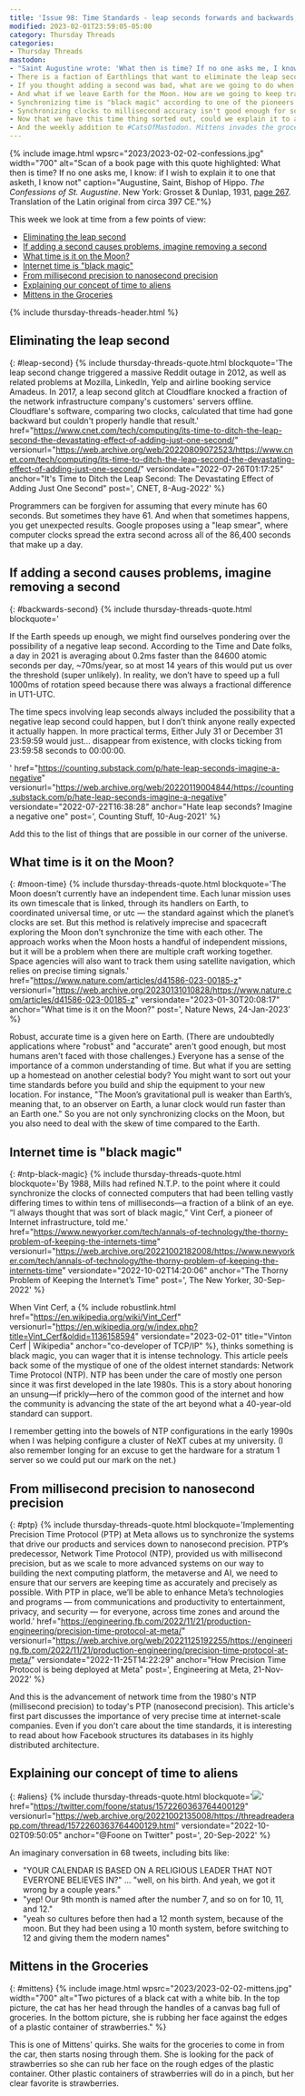 ```yaml
---
title: 'Issue 98: Time Standards - leap seconds forwards and backwards, moon time, internet time (then and now), and aliens'
modified: 2023-02-01T23:59:05-05:00
category: Thursday Threads
categories:
- Thursday Threads
mastodon:
- "Saint Augustine wrote: 'What then is time? If no one asks me, I know: if I wish to explain it to one that asketh, I know not' This week's DLTJ Thursday Threads looks at time standards. https://dltj.org/article/issue-98-time-standards/ 1/7"
- There is a faction of Earthlings that want to eliminate the leap second as a distinct unit of time. Instead, they propose "smearing" that second across an entire day so software developers can avoid having to think about a quirky minute that has 61 seconds. https://dltj.org/article/issue-98-time-standards/#leap-second 2/7
- If you thought adding a second was bad, what are we going to do when we have to remove a second from our clocks to keep solar time in sync with caesium time. https://dltj.org/article/issue-98-time-standards/#backwards-second 3/7
- And what if we leave Earth for the Moon. How are we going to keep track of time there? https://dltj.org/article/issue-98-time-standards/#moon-time 4/7
- Synchronizing time is "black magic" according to one of the pioneers of the internet. Why is it like that? https://dltj.org/article/issue-98-time-standards/#ntp-black-magic 5/7
- Synchronizing clocks to millisecond accuracy isn't good enough for some applications. Read about the move to nanosecond accuracy. https://dltj.org/article/issue-98-time-standards/#ptp 6/7
- Now that we have this time thing sorted out, could we explain it to an alien visitor? Perhaps we don't have time thought through after all. https://dltj.org/article/issue-98-time-standards/#aliens 7/7
- And the weekly addition to #CatsOfMastodon. Mittens invades the groceries looking to rub her face against the strawberry container. bonus/7
---
```

{% include image.html wpsrc="2023/2023-02-02-confessions.jpg" width="700" alt="Scan of a book page with this quote highlighted: What then is time? If no one asks me, I know: if I wish to explain it to one that asketh, I know not" caption="Augustine, Saint, Bishop of Hippo. <cite>The Confessions of St. Augustine</cite>. New York: Grosset & Dunlap, 1931, <a href='https://babel.hathitrust.org/cgi/pt?id=uc1.b3945012&view=1up&seq=281&q1=what+then+is+time'>page 267</a>. Translation of the Latin original from circa 397 CE."%} 

This week we look at time from a few points of view:

- [Eliminating the leap second](https://dltj.org/article/issue-98-time-standards/#leap-second)
- [If adding a second causes problems, imagine removing a second](https://dltj.org/article/issue-98-time-standards/#backwards-second)
- [What time is it on the Moon?](https://dltj.org/article/issue-98-time-standards/#moon-time)
- [Internet time is "black magic"](https://dltj.org/article/issue-98-time-standards/#ntp-black-magic)
- [From millisecond precision to nanosecond precision](https://dltj.org/article/issue-98-time-standards/#ptp)
- [Explaining our concept of time to aliens](https://dltj.org/article/issue-98-time-standards/#aliens)
- [Mittens in the Groceries](https://dltj.org/article/issue-98-time-standards/#mittens)

{% include thursday-threads-header.html %}


## Eliminating the leap second
{: #leap-second}
{% include thursday-threads-quote.html
blockquote='The leap second change triggered a massive Reddit outage in 2012, as well as related problems at Mozilla, LinkedIn, Yelp and airline booking service Amadeus. In 2017, a leap second glitch at Cloudflare knocked a fraction of the network infrastructure company&apos;s customers&apos; servers offline. Cloudflare&apos;s software, comparing two clocks, calculated that time had gone backward but couldn&apos;t properly handle that result.'
href="https://www.cnet.com/tech/computing/its-time-to-ditch-the-leap-second-the-devastating-effect-of-adding-just-one-second/"
versionurl="https://web.archive.org/web/20220809072523/https://www.cnet.com/tech/computing/its-time-to-ditch-the-leap-second-the-devastating-effect-of-adding-just-one-second/"
versiondate="2022-07-26T01:17:25"
anchor="It's Time to Ditch the Leap Second: The Devastating Effect of Adding Just One Second"
post=', CNET, 8-Aug-2022'
%}

Programmers can be forgiven for assuming that every minute has 60 seconds. 
But sometimes they have 61. 
And when that sometimes happens, you get unexpected results. 
Google proposes using a "leap smear", where computer clocks spread the extra second across all of the 86,400 seconds that make up a day. 


## If adding a second causes problems, imagine removing a second
{: #backwards-second}
{% include thursday-threads-quote.html
blockquote='<p>If the Earth speeds up enough, we might find ourselves pondering over the possibility of a negative leap second. According to the Time and Date folks, a day in 2021 is averaging about 0.2ms faster than the 84600 atomic seconds per day, ~70ms/year, so at most 14 years of this would put us over the threshold (super unlikely). In reality, we don’t have to speed up a full 1000ms of rotation speed because there was always a fractional difference in UT1-UTC.</p><p>The time specs involving leap seconds always included the possibility that a negative leap second could happen, but I don’t think anyone really expected it actually happen. In more practical terms, Either July 31 or December 31 23:59:59 would just… disappear from existence, with clocks ticking from 23:59:58 seconds to 00:00:00.</p>'
href="https://counting.substack.com/p/hate-leap-seconds-imagine-a-negative"
versionurl="https://web.archive.org/web/20220119004844/https://counting.substack.com/p/hate-leap-seconds-imagine-a-negative"
versiondate="2022-07-22T16:38:28"
anchor="Hate leap seconds? Imagine a negative one"
post=', Counting Stuff, 10-Aug-2021'
%}

Add this to the list of things that are possible in our corner of the universe.


## What time is it on the Moon?
{: #moon-time}
{% include thursday-threads-quote.html
blockquote='The Moon doesn’t currently have an independent time. Each lunar mission uses its own timescale that is linked, through its handlers on Earth, to coordinated universal time, or utc — the standard against which the planet’s clocks are set. But this method is relatively imprecise and spacecraft exploring the Moon don’t synchronize the time with each other. The approach works when the Moon hosts a handful of independent missions, but it will be a problem when there are multiple craft working together. Space agencies will also want to track them using satellite navigation, which relies on precise timing signals.'
href="https://www.nature.com/articles/d41586-023-00185-z"
versionurl="https://web.archive.org/20230131010828/https://www.nature.com/articles/d41586-023-00185-z"
versiondate="2023-01-30T20:08:17"
anchor="What time is it on the Moon?"
post=', Nature News, 24-Jan-2023'
%}

Robust, accurate time is a given here on Earth. 
(There are undoubtedly applications where "robust" and "accurate" aren't good enough, but most humans aren't faced with those challenges.) 
Everyone has a sense of the importance of a common understanding of time. 
But what if you are setting up a homestead on another celestial body? 
You might want to sort out your time standards before you build and ship the equipment to your new location. 
For instance, "The Moon’s gravitational pull is weaker than Earth’s, meaning that, to an observer on Earth, a lunar clock would run faster than an Earth one."
So you are not only synchronizing clocks on the Moon, but you also need to deal with the skew of time compared to the Earth.


## Internet time is "black magic"
{: #ntp-black-magic}
{% include thursday-threads-quote.html
blockquote='By 1988, Mills had refined N.T.P. to the point where it could synchronize the clocks of connected computers that had been telling vastly differing times to within tens of milliseconds—a fraction of a blink of an eye. “I always thought that was sort of black magic,” Vint Cerf, a pioneer of Internet infrastructure, told me.'
href="https://www.newyorker.com/tech/annals-of-technology/the-thorny-problem-of-keeping-the-internets-time"
versionurl="https://web.archive.org/20221002182008/https://www.newyorker.com/tech/annals-of-technology/the-thorny-problem-of-keeping-the-internets-time"
versiondate="2022-10-02T14:20:06"
anchor="The Thorny Problem of Keeping the Internet’s Time"
post=', The New Yorker, 30-Sep-2022'
%}

When Vint Cerf, a {% include robustlink.html href="https://en.wikipedia.org/wiki/Vint_Cerf" versionurl="https://en.wikipedia.org/w/index.php?title=Vint_Cerf&oldid=1136158594" versiondate="2023-02-01" title="Vinton Cerf | Wikipedia" anchor="co-developer of TCP/IP" %}, thinks something is black magic, you can wager that it is intense technology.
This article peels back some of the mystique of one of the oldest internet standards: Network Time Protocol (NTP). 
NTP has been under the care of mostly one person since it was first developed in the late 1980s. 
This is a story about honoring an unsung—if prickly—hero of the common good of the internet and how the community is advancing the state of the art beyond what a 40-year-old standard can support. 

I remember getting into the bowels of NTP configurations in the early 1990s when I was helping configure a cluster of NeXT cubes at my university. 
(I also remember longing for an excuse to get the hardware for a stratum 1 server so we could put our mark on the net.) 


## From millisecond precision to nanosecond precision
{: #ptp}
{% include thursday-threads-quote.html
blockquote='Implementing Precision Time Protocol (PTP) at Meta allows us to synchronize the systems that drive our products and services down to nanosecond precision. PTP’s predecessor, Network Time Protocol (NTP), provided us with millisecond precision, but as we scale to more advanced systems on our way to building the next computing platform, the metaverse and AI, we need to ensure that our servers are keeping time as accurately and precisely as possible. With PTP in place, we’ll be able to enhance Meta’s technologies and programs — from communications and productivity to entertainment, privacy, and security — for everyone, across time zones and around the world.'
href="https://engineering.fb.com/2022/11/21/production-engineering/precision-time-protocol-at-meta/"
versionurl="https://web.archive.org/web/20221125192255/https://engineering.fb.com/2022/11/21/production-engineering/precision-time-protocol-at-meta/"
versiondate="2022-11-25T14:22:29"
anchor="How Precision Time Protocol is being deployed at Meta"
post=', Engineering at Meta, 21-Nov-2022'
%}

And this is the advancement of network time from the 1980's NTP (millisecond precision) to today's PTP (nanosecond precision). 
This article's first part discusses the importance of very precise time at internet-scale companies. 
Even if you don't care about the time standards, it is interesting to read about how Facebook structures its databases in its highly distributed architecture.


## Explaining our concept of time to aliens
{: #aliens}
{% include thursday-threads-quote.html
blockquote='<replay-web-page replayBase="/assets/js/replayweb/" source="https://dltj.org/wp-content/uploads/2023/2023-02-02-tweet-1572260363764400129.wacz" url="https://oembed.link/https://twitter.com/foone/status/1572260363764400129" embed="replay-with-info" newwindowbase="https://dev.replayweb.page/" style="width: 30rem;  height: 20rem;"></replay-web-page><noscript><img src="https://dltj.org/wp-content/uploads/2023/2023-02-02-tweet-1572260363764400129.png"></noscript>'
href="https://twitter.com/foone/status/1572260363764400129"
versionurl="https://web.archive.org/20221002135008/https://threadreaderapp.com/thread/1572260363764400129.html"
versiondate="2022-10-02T09:50:05"
anchor="@Foone on Twitter"
post=', 20-Sep-2022'
%}
<script src="/assets/js/replayweb/ui.js"></script>

An imaginary conversation in 68 tweets, including bits like:

- "YOUR CALENDAR IS BASED ON A RELIGIOUS LEADER THAT NOT EVERYONE BELIEVES IN?" ... "well, on his birth. And yeah, we got it wrong by a couple years."
- "yep! Our 9th month is named after the number 7, and so on for 10, 11, and 12."
- "yeah so cultures before then had a 12 month system, because of the moon. But they had been using a 10 month system, before switching to 12 and giving them the modern names"


## Mittens in the Groceries
{: #mittens}
{% include image.html wpsrc="2023/2023-02-02-mittens.jpg" width="700" alt="Two pictures of a black cat with a white bib. In the top picture, the cat has her head through the handles of a canvas bag full of groceries. In the bottom picture, she is rubbing her face against the edges of a plastic container of strawberries." %} 

This is one of Mittens' quirks. 
She waits for the groceries to come in from the car, then starts nosing through them. 
She is looking for the pack of strawberries so she can rub her face on the rough edges of the plastic container.
Other plastic containers of strawberries will do in a pinch, but her clear favorite is strawberries.
